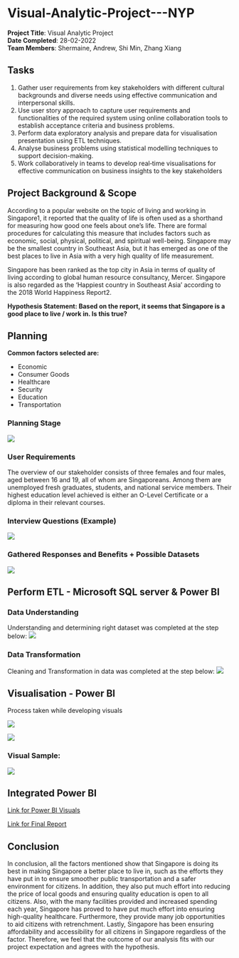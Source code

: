 # Visual-Analytic-Project---NYP

**Project Title**: Visual Analytic Project<br/>
**Date Completed**: 28-02-2022<br/>
**Team Members**: Shermaine, Andrew, Shi Min, Zhang Xiang<br/>

## Tasks

1. Gather user requirements from key stakeholders with different cultural backgrounds and diverse needs using effective communication and interpersonal skills.
2. Use user story approach to capture user requirements and functionalities of the required system using online collaboration tools to establish acceptance criteria and business problems.
3. Perform data exploratory analysis and prepare data for visualisation presentation using ETL techniques.
4. Analyse business problems using statistical modelling techniques to support decision-making.
5. Work collaboratively in teams to develop real‐time visualisations for effective communication on business insights to the key stakeholders

## Project Background & Scope

According to a popular website on the topic of living and working in Singapore1, it reported that the quality of life is often used as a shorthand for measuring how good one feels about one’s life. There are formal procedures for calculating this measure that includes factors such as economic, social, physical, political, and spiritual well-being. Singapore may be the smallest country in Southeast Asia, but it has emerged as one of the best places to live in Asia with a very high quality of life measurement.

Singapore has been ranked as the top city in Asia in terms of quality of living according to global human resource consultancy, Mercer. Singapore is also regarded as the ‘Happiest country in Southeast Asia’ according to the 2018 World Happiness Report2.

**Hypothesis Statement: Based on the report, it seems that Singapore is a good place to live / work in. Is this true?**

## Planning

**Common factors selected are:**
- Economic
- Consumer Goods
- Healthcare
- Security
- Education
- Transportation

### Planning Stage
![](Images/Planning.png)

### User Requirements
The overview of our stakeholder consists of three females and four males, aged between 16 and 19, all of whom are Singaporeans. Among them are unemployed fresh graduates, students, and national service members. Their highest education level achieved is either an O-Level Certificate or a diploma in their relevant courses.

### Interview Questions (Example)

![](Images/Interview.png)

### Gathered Responses and Benefits + Possible Datasets

![](Images/Benefit%20of%20questions%20asked.png)

## Perform ETL - Microsoft SQL server & Power BI

### Data Understanding

Understanding and determining right dataset was completed at the step below:
![](Images/Dataset%20and%20Reasoning.png)

### Data Transformation

Cleaning and Transformation in data was completed at the step below:
![](Images/Data%20Understanding%20and%20Cleaning.png)

## Visualisation - Power BI
Process taken while developing visuals

![](Images/Create%20Visualisation.png)

![](Images/Power%20BI%20Image.png)

### Visual Sample:

![](Images/Visualisation2.png)

## Integrated Power BI

[Link for Power BI Visuals](Final%20Project%20Report/ITBW21-01%20Grp%201%20Final%20Integration/ITBW21-01%20Grp%201%20Final%20Integration%20-%2019-02-2022.pbix)

[Link for Final Report](Final%20Project%20Report/Visual%20Analytic%20Project%20Final%20Report.docx)


## Conclusion

In conclusion, all the factors mentioned show that Singapore is doing its best in making Singapore a better place to live in, such as the efforts they have put in to ensure smoother public transportation and a safer environment for citizens. In addition, they also put much effort into reducing the price of local goods and ensuring quality education is open to all citizens. Also, with the many facilities provided and increased spending each year, Singapore has proved to have put much effort into ensuring high-quality healthcare. Furthermore, they provide many job opportunities to aid citizens with retrenchment. Lastly, Singapore has been ensuring affordability and accessibility for all citizens in Singapore regardless of the factor.
Therefore, we feel that the outcome of our analysis fits with our project expectation and agrees with the hypothesis.

